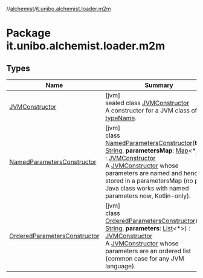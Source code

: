 //[alchemist](../../index.md)/[it.unibo.alchemist.loader.m2m](index.md)

# Package it.unibo.alchemist.loader.m2m

## Types

| Name | Summary |
|---|---|
| [JVMConstructor](-j-v-m-constructor/index.md) | [jvm]<br>sealed class [JVMConstructor](-j-v-m-constructor/index.md)<br>A constructor for a JVM class of type [typeName](-j-v-m-constructor/type-name.md). |
| [NamedParametersConstructor](-named-parameters-constructor/index.md) | [jvm]<br>class [NamedParametersConstructor](-named-parameters-constructor/index.md)(**type**: [String](https://kotlinlang.org/api/latest/jvm/stdlib/kotlin/-string/index.html), **parametersMap**: [Map](https://kotlinlang.org/api/latest/jvm/stdlib/kotlin.collections/-map/index.html)<*, *>) : [JVMConstructor](-j-v-m-constructor/index.md)<br>A [JVMConstructor](-j-v-m-constructor/index.md) whose parameters are named and hence stored in a parametersMap (no pure Java class works with named parameters now, Kotlin-only). |
| [OrderedParametersConstructor](-ordered-parameters-constructor/index.md) | [jvm]<br>class [OrderedParametersConstructor](-ordered-parameters-constructor/index.md)(**type**: [String](https://kotlinlang.org/api/latest/jvm/stdlib/kotlin/-string/index.html), **parameters**: [List](https://kotlinlang.org/api/latest/jvm/stdlib/kotlin.collections/-list/index.html)<*>) : [JVMConstructor](-j-v-m-constructor/index.md)<br>A [JVMConstructor](-j-v-m-constructor/index.md) whose parameters are an ordered list (common case for any JVM language). |
